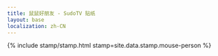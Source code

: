 ```yaml
---
title: 鼠鼠好朋友 - SudoTV 贴纸
layout: base
localization: zh-CN
---
```


{% include stamp/stamp.html
    stamp=site.data.stamp.mouse-person
%}